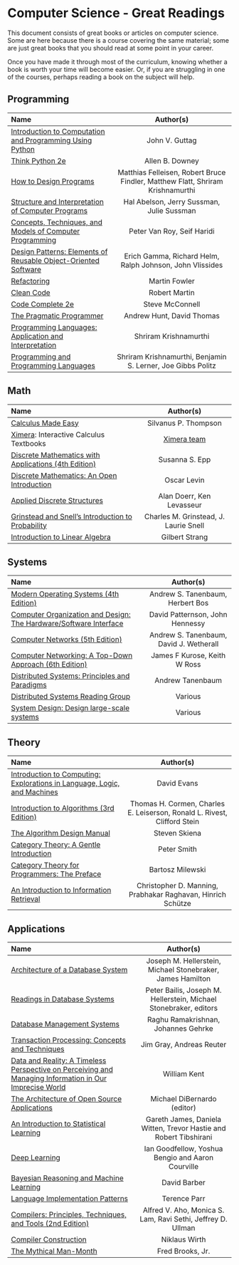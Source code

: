 # Computer Science - Great Readings

This document consists of great books or articles on computer science.
Some are here because there is a course covering the same material;
some are just great books that you should read at some point in your career.

Once you have made it through most of the curriculum, knowing whether a book is worth your time will become easier.
Or, if you are struggling in one of the courses, perhaps reading a book on the subject will help.

## Programming

Name | Author(s)
:-- | :--:
[Introduction to Computation and Programming Using Python](https://www.amazon.com/Introduction-Computation-Programming-Using-Python/dp/0262525003/) | John V. Guttag
[Think Python 2e](http://greenteapress.com/wp/think-python-2e/) | Allen B. Downey
[How to Design Programs](http://www.ccs.neu.edu/home/matthias/HtDP2e/) | Matthias Felleisen, Robert Bruce Findler, Matthew Flatt, Shriram Krishnamurthi
[Structure and Interpretation of Computer Programs](https://mitpress.mit.edu/sicp/full-text/book/book.html) | Hal Abelson, Jerry Sussman, Julie Sussman 
[Concepts, Techniques, and Models of Computer Programming](https://www.amazon.com/gp/product/0262220695) | Peter Van Roy, Seif Haridi
[Design Patterns: Elements of Reusable Object-Oriented Software](https://www.amazon.com/Design-Patterns-Elements-Reusable-Object-Oriented/dp/0201633612) | Erich Gamma, Richard Helm, Ralph Johnson, John Vlissides
[Refactoring](https://www.refactoring.com/) | Martin Fowler
[Clean Code](https://www.amazon.com/Clean-Code-Handbook-Software-Craftsmanship/dp/0132350882) | Robert Martin
[Code Complete 2e](https://www.amazon.com/Code-Complete-Practical-Handbook-Construction/dp/0735619670) | Steve McConnell
[The Pragmatic Programmer](https://www.amazon.com/Pragmatic-Programmer-Journeyman-Master/dp/020161622X) | Andrew Hunt, David Thomas
[Programming Languages: Application and Interpretation](http://cs.brown.edu/~sk/Publications/Books/ProgLangs/) | Shriram Krishnamurthi
[Programming and Programming Languages](http://papl.cs.brown.edu/2016/) | Shriram Krishnamurthi, Benjamin S. Lerner, Joe Gibbs Politz

## Math

Name | Author(s)
:-- | :--:
[Calculus Made Easy](http://www.gutenberg.org/ebooks/33283) | Silvanus P. Thompson
[Ximera](https://ximera.osu.edu/): Interactive Calculus Textbooks | [Ximera team](https://ximera.osu.edu/about/team)
[Discrete Mathematics with Applications (4th Edition)](http://www.amazon.com/Discrete-Mathematics-Applications-Susanna-Epp/dp/0495391328/) | Susanna S. Epp
[Discrete Mathematics: An Open Introduction](http://discrete.openmathbooks.org/dmoi/) | Oscar Levin
[Applied Discrete Structures](http://faculty.uml.edu/klevasseur/ads2/) | Alan Doerr, Ken Levasseur
[Grinstead and Snell’s Introduction to Probability](https://math.dartmouth.edu/~prob/prob/prob.pdf) |Charles M. Grinstead, J. Laurie Snell
[Introduction to Linear Algebra](https://www.amazon.com/Introduction-Linear-Algebra-Gilbert-Strang/dp/0980232775/) | Gilbert Strang

## Systems

Name | Author(s)
:-- | :--:
[Modern Operating Systems (4th Edition)](http://www.amazon.com/Modern-Operating-Systems-Andrew-Tanenbaum/dp/013359162X/) | Andrew S. Tanenbaum, Herbert Bos
[Computer Organization and Design: The Hardware/Software Interface](https://www.amazon.com/gp/product/0124077269) | David Patternson, John Hennessy
[Computer Networks (5th Edition)](http://www.amazon.com/Computer-Networks-5th-Andrew-Tanenbaum/dp/0132126958/) | Andrew S. Tanenbaum, David J. Wetherall
[Computer Networking: A Top-Down Approach (6th Edition)](https://www.amazon.com/Computer-Networking-A-Top-Down-Approach/dp/1292153598/) | James F Kurose, Keith W Ross
[Distributed Systems: Principles and Paradigms](https://www.amazon.com/Distributed-Systems-Principles-Andrew-Tanenbaum/dp/153028175X) | Andrew Tanenbaum
[Distributed Systems Reading Group](http://dsrg.pdos.csail.mit.edu/papers/) | Various
[System Design: Design large-scale systems](https://github.com/donnemartin/system-design-primer) | Various

## Theory

Name | Author(s)
:-- | :--:
[Introduction to Computing: Explorations in Language, Logic, and Machines](http://www.computingbook.org/) | David Evans
[Introduction to Algorithms (3rd Edition)](http://www.amazon.com/Introduction-Algorithms-3rd-MIT-Press/dp/0262033844/) | Thomas H. Cormen, Charles E. Leiserson, Ronald L. Rivest, Clifford Stein
[The Algorithm Design Manual](https://www.amazon.com/gp/product/1848000693) | Steven Skiena
[Category Theory: A Gentle Introduction](http://www.logicmatters.net/resources/pdfs/GentleIntro.pdf) | Peter Smith
[Category Theory for Programmers: The Preface](https://bartoszmilewski.com/2014/10/28/category-theory-for-programmers-the-preface/) | Bartosz Milewski
[An Introduction to Information Retrieval](https://nlp.stanford.edu/IR-book/pdf/irbookonlinereading.pdf) | Christopher D. Manning, Prabhakar Raghavan, Hinrich Schütze

## Applications

Name | Author(s)
:-- | :--:
[Architecture of a Database System](http://db.cs.berkeley.edu/papers/fntdb07-architecture.pdf) | Joseph M. Hellerstein, Michael Stonebraker, James Hamilton
[Readings in Database Systems](http://www.redbook.io/) | Peter Bailis, Joseph M. Hellerstein, Michael Stonebraker, editors
[Database Management Systems](https://www.amazon.com/gp/product/0072465638) | Raghu Ramakrishnan, Johannes Gehrke
[Transaction Processing: Concepts and Techniques](https://www.amazon.com/Transaction-Processing-Concepts-Techniques-Management/dp/1558601902) | Jim Gray, Andreas Reuter
[Data and Reality: A Timeless Perspective on Perceiving and Managing Information in Our Imprecise World](https://www.amazon.com/Data-Reality-Perspective-Perceiving-Information/dp/1935504215) | William Kent
[The Architecture of Open Source Applications](http://aosabook.org/en/) | Michael DiBernardo (editor)
[An Introduction to Statistical Learning](https://www-bcf.usc.edu/~gareth/ISL/) |  Gareth James, Daniela Witten, Trevor Hastie and Robert Tibshirani
[Deep Learning](http://www.deeplearningbook.org/) | Ian Goodfellow, Yoshua Bengio and Aaron Courville
[Bayesian Reasoning and Machine Learning](http://web4.cs.ucl.ac.uk/staff/D.Barber/pmwiki/pmwiki.php?n=Brml.HomePage) | David Barber
[Language Implementation Patterns](https://www.amazon.com/gp/product/193435645X) | Terence Parr
[Compilers: Principles, Techniques, and Tools (2nd Edition)](http://www.amazon.com/Compilers-Principles-Techniques-Tools-2nd/dp/0321486811/) | Alfred V. Aho, Monica S. Lam, Ravi Sethi,  Jeffrey D. Ullman
[Compiler Construction](http://www.ethoberon.ethz.ch/WirthPubl/CBEAll.pdf) | Niklaus Wirth 
[The Mythical Man-Month](https://www.amazon.com/Mythical-Man-Month-Software-Engineering-Anniversary/dp/0201835959/) | Fred Brooks, Jr.
